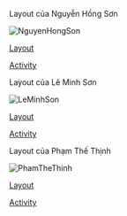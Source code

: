 Layout của Nguyễn Hồng Sơn



![NguyenHongSon](https://user-images.githubusercontent.com/48414003/96574434-a5a2d200-12f9-11eb-87c8-2f66aa903bbc.gif)

[Layout](https://github.com/sonnh23/ELT3097-1-2020/blob/master/05/TracNghiemTHPT/app/src/main/res/layout/fragment_home.xml)

[Activity](https://github.com/sonnh23/ELT3097-1-2020/blob/master/05/TracNghiemTHPT/app/src/main/java/vn/sonnh23/tracnghiemthpt/fragment/HomeFragment.java)



Layout của Lê Minh Sơn



![LeMinhSon](https://user-images.githubusercontent.com/57243212/96666955-49d05b80-1382-11eb-9b73-8162ec3ee10d.gif)

[Layout](https://github.com/sonnh23/ELT3097-1-2020/blob/master/05/TracNghiemTHPT/app/src/main/res/layout/fragment_scoreboard)

[Activity](https://github.com/sonnh23/ELT3097-1-2020/blob/master/05/TracNghiemTHPT/app/src/main/java/vn/sonnh23/tracnghiemthpt/fragment/ScoreboardFragment.java)


Layout của Phạm Thế Thịnh

![PhamTheThinh](https://user-images.githubusercontent.com/71000977/96666105-a6327b80-1380-11eb-8b2d-90e2b0f9ac8b.gif)

[Layout](https://github.com/sonnh23/ELT3097-1-2020/blob/master/05/TracNghiemTHPT/app/src/main/res/layout/view_question_math.xml)

[Activity](https://github.com/sonnh23/ELT3097-1-2020/blob/master/05/TracNghiemTHPT/app/src/main/java/vn/sonnh23/tracnghiemthpt/adapter/ViewQuestionMathAdapter.java)
